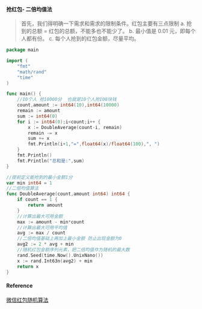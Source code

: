 #### 抢红包- 二倍均值法

> 首先，我们得明确一下需求和需求的限制条件。红包主要有三点限制
> a. 抢到的总额 = 红包的总额，不能多也不能少了。
> b. 最小值是 0.01 元，即每个人都有份。
> c. 每个人抢到的红包金额，尽量平均。

```go
package main

import (
    "fmt"
    "math/rand"
    "time"
)

func main() {
    //10个人 抢10000分  也就是10个人抢100块钱
    count,amount := int64(10),int64(10000)
    remain := amount
    sum := int64(0)
    for i := int64(0);i<count;i++ {
        x := DoubleAverage(count-i, remain)
        remain -= x
        sum += x
        fmt.Println(i+1,"=",float64(x)/float64(100),", ")
    }
    fmt.Println()
    fmt.Println("总和是:",sum)
}

//提前定义能抢到的最小金额1分
var min int64 = 1
//二倍均值算法
func DoubleAverage(count,amount int64) int64 {
    if count == 1 {
        return amount
    }
    //计算出最大可用金额
    max := amount - min*count
    //计算出最大可用平均值
    avg := max / count
    //二倍均值基础上再加上最小金额 防止出现金额为0
    avg2 := 2 * avg + min
    //随机红包金额序列元素，把二倍均值作为随机的最大数
    rand.Seed(time.Now().UnixNano())
    x := rand.Int63n(avg2) + min
    return x
}

```

#### Reference

[微信红包随机算法](https://app.yinxiang.com/shard/s43/nl/13675070/0f37dbd9-7998-4862-b6e5-07ab9786c432)

